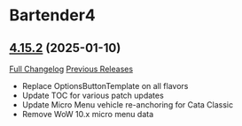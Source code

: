 # Bartender4

## [4.15.2](https://github.com/Nevcairiel/Bartender4/tree/4.15.2) (2025-01-10)
[Full Changelog](https://github.com/Nevcairiel/Bartender4/compare/4.15.1...4.15.2) [Previous Releases](https://github.com/Nevcairiel/Bartender4/releases)

- Replace OptionsButtonTemplate on all flavors  
- Update TOC for various patch updates  
- Update Micro Menu vehicle re-anchoring for Cata Classic  
- Remove WoW 10.x micro menu data  

